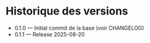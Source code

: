 # Historique des versions

- 0.1.0 — Initial commit de la base (voir CHANGELOG)
- 0.1.1 — Release 2025-08-20
